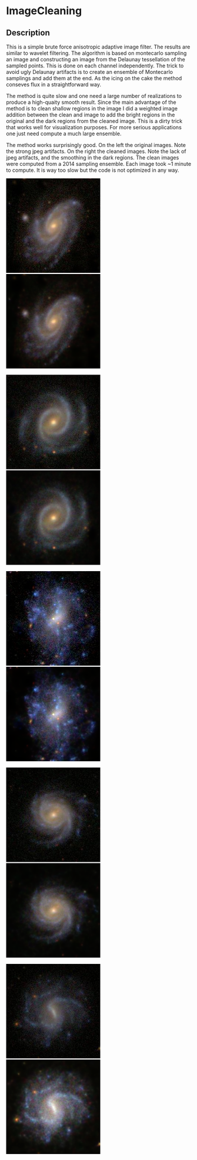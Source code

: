 # ImageCleaning

## Description

This is a simple brute force anisotropic adaptive image filter. The results are similar to wavelet filtering. The algorithm is based on montecarlo sampling an image and constructing an image from the Delaunay tessellation of the sampled points. This is done on each channel independently. The trick to avoid ugly Delaunay artifacts is to create an ensemble of Montecarlo samplings and add them at the end. As the icing on the cake the method conseves flux in a straightforward way.

The method is quite slow and one need a large number of realizations to produce a high-quaity smooth result. Since the main advantage of the method is to clean shallow regions in the image I did a weighted image addition between the clean and image to add the bright regions in the original and the dark regions from the cleaned image. This is a dirty trick that works well for visualization purposes. For more serious applications one just need compute a much large ensemble.

The method works surprisingly good. On the left the original images. Note the strong jpeg artifacts. On the right the cleaned images. Note the lack of jpeg artifacts, and the smoothing in the dark regions. The clean images were computed from a 2014 sampling ensemble. Each image took ~1 minute to compute. It is way too slow but the code is not optimized in any way.

![picture](Images/Gal_010.jpg) ![picture](Images/Gal_010.png)

![picture](Images/Gal_046.jpg) ![picture](Images/Gal_046.png)

![picture](Images/Gal_067.jpg) ![picture](Images/Gal_067.png)

![picture](Images/Gal_094.jpg) ![picture](Images/Gal_094.png)

![picture](Images/Gal_096.jpg) ![picture](Images/Gal_096.png)

